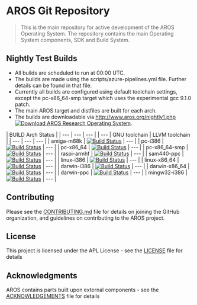 # AROS Git Repository

> This is the main repository for active development of the AROS Operating System.
> The repository contains the main Operating System components, SDK and Build System.


## Nightly Test Builds


* All builds are scheduled to run at 00:00 UTC.
* The builds are made using the scripts/azure-pipelines.yml file. Further details can be found in that file.
* Currently all builds are configured using default toolchain settings, except the pc-x86_64-smp target which uses the experimental gcc 9.1.0 patch.
* The main AROS target and distfiles are built for each arch.
* The builds are downloadable via http://www.aros.org/nightly1.php [![Download AROS Research Operating System](https://img.shields.io/sourceforge/dt/aros.svg)](https://sourceforge.net/projects/aros/files/nightly2/).

| BUILD Arch <td colspan=2> Status |
| --- | --- | --- |
| --- | GNU toolchain | LLVM toolchain |
| --- | --- | --- |
| amiga-m68k | [![Build Status](https://dev.azure.com/aros-development-team/AROS/_apis/build/status/aros-development-team.AROS-amiga-m68k?branchName=master)](https://dev.azure.com/aros-development-team/AROS/_build/latest?definitionId=14&branchName=master) | --- |
| pc-i386 | [![Build Status](https://dev.azure.com/aros-development-team/AROS/_apis/build/status/aros-development-team.AROS-pc-i386?branchName=master)](https://dev.azure.com/aros-development-team/AROS/_build/latest?definitionId=16&branchName=master) | --- |
| pc-x86_64 | [![Build Status](https://dev.azure.com/aros-development-team/AROS/_apis/build/status/aros-development-team.AROS-pc-x86_64?branchName=master)](https://dev.azure.com/aros-development-team/AROS/_build/latest?definitionId=17&branchName=master) | --- |
| pc-x86_64-smp | [![Build Status](https://dev.azure.com/aros-development-team/AROS/_apis/build/status/aros-development-team.AROS-pc-x86_64-smp?branchName=master)](https://dev.azure.com/aros-development-team/AROS/_build/latest?definitionId=15&branchName=master) | --- |
| raspi-armhf | [![Build Status](https://dev.azure.com/aros-development-team/AROS/_apis/build/status/aros-development-team.AROS-raspi-armhf?branchName=master)](https://dev.azure.com/aros-development-team/AROS/_build/latest?definitionId=19&branchName=master) | --- |
| sam440-ppc | [![Build Status](https://dev.azure.com/aros-development-team/AROS/_apis/build/status/aros-development-team.AROS-sam440-ppc?branchName=master)](https://dev.azure.com/aros-development-team/AROS/_build/latest?definitionId=20&branchName=master) | --- |
| linux-i386 | [![Build Status](https://dev.azure.com/aros-development-team/AROS/_apis/build/status/aros-development-team.AROS-linux-i386?branchName=master)](https://dev.azure.com/aros-development-team/AROS/_build/latest?definitionId=21&branchName=master) | --- |
| linux-x86_64 | [![Build Status](https://dev.azure.com/aros-development-team/AROS/_apis/build/status/aros-development-team.AROS-linux-x86_64?branchName=master)](https://dev.azure.com/aros-development-team/AROS/_build/latest?definitionId=18&branchName=master) | --- |
| darwin-i386 | [![Build Status](https://dev.azure.com/aros-development-team/AROS/_apis/build/status/aros-development-team.AROS-darwin-i386?branchName=master)](https://dev.azure.com/aros-development-team/AROS/_build/latest?definitionId=24&branchName=master) | --- |
| darwin-x86_64 | [![Build Status](https://dev.azure.com/aros-development-team/AROS/_apis/build/status/aros-development-team.AROS-darwin-x86_64?branchName=master)](https://dev.azure.com/aros-development-team/AROS/_build/latest?definitionId=22&branchName=master) | --- |
| darwin-ppc | [![Build Status](https://dev.azure.com/aros-development-team/AROS/_apis/build/status/aros-development-team.AROS-darwin-ppc?branchName=master)](https://dev.azure.com/aros-development-team/AROS/_build/latest?definitionId=25&branchName=master) | --- |
| mingw32-i386 | [![Build Status](https://dev.azure.com/aros-development-team/AROS/_apis/build/status/aros-development-team.AROS-mingw32-i386?branchName=master)](https://dev.azure.com/aros-development-team/AROS/_build/latest?definitionId=23&branchName=master) | --- |


## Contributing

Please see the [CONTRIBUTING.md](CONTRIBUTING.md) file for details on joining the GitHub organization, and guidelines on contributing to the AROS project.

## License

This project is licensed under the APL License - see the [LICENSE](LICENSE) file for details

## Acknowledgments

AROS contains parts built upon external components - see the [ACKNOWLEDGEMENTS](ACKNOWLEDGEMENTS) file for details

